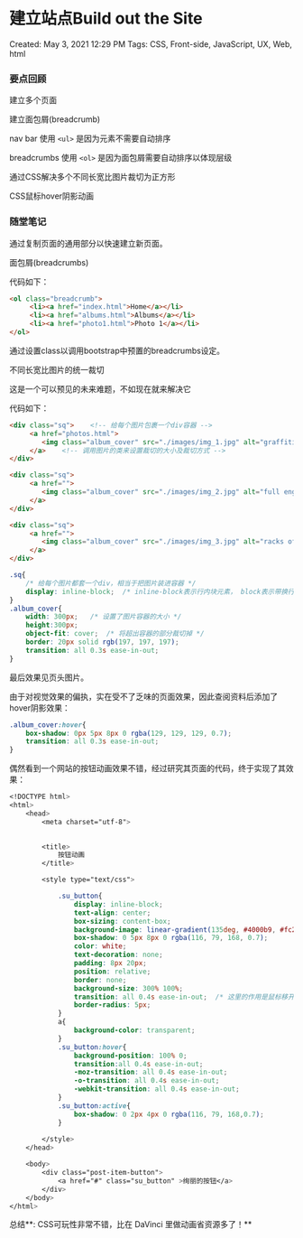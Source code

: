 # 建立站点Build out the Site

Created: May 3, 2021 12:29 PM
Tags: CSS, Front-side, JavaScript, UX, Web, html

### 要点回顾

建立多个页面

建立面包屑(breadcrumb)

nav bar 使用 `<ul>` 是因为元素不需要自动排序

breadcrumbs 使用 `<ol>` 是因为面包屑需要自动排序以体现层级

通过CSS解决多个不同长宽比图片裁切为正方形

CSS鼠标hover阴影动画

### 随堂笔记

通过复制页面的通用部分以快速建立新页面。

面包屑(breadcrumbs)

代码如下：

```html
<ol class="breadcrumb">
     <li><a href="index.html">Home</a></li>
     <li><a href="albums.html">Albums</a></li>
     <li><a href="photo1.html">Photo 1</a></li>
</ol>
```

通过设置class以调用bootstrap中预置的breadcrumbs设定。

不同长宽比图片的统一裁切

这是一个可以预见的未来难题，不如现在就来解决它

代码如下：

```html
<div class="sq">    <!-- 给每个图片包裹一个div容器 -->
     <a href="photos.html">
        <img class="album_cover" src="./images/img_1.jpg" alt="graffiti cover image"/>
     </a>    <!-- 调用图片的类来设置裁切的大小及裁切方式 -->
</div>

<div class="sq">
     <a href="">
        <img class="album_cover" src="./images/img_2.jpg" alt="full english image"/>
     </a>
</div>

<div class="sq">
     <a href="">
        <img class="album_cover" src="./images/img_3.jpg" alt="racks of cheese image"/>
     </a>
</div>
```

```css
.sq{
    /* 给每个图片都套一个div，相当于把图片装进容器 */
    display: inline-block;  /* inline-block表示行内块元素， block表示带换行符的块元素 */
}
.album_cover{
    width: 300px;   /* 设置了图片容器的大小 */
    height:300px;
    object-fit: cover;  /* 将超出容器的部分裁切掉 */
    border: 20px solid rgb(197, 197, 197);
    transition: all 0.3s ease-in-out;
}
```

最后效果见页头图片。

由于对视觉效果的偏执，实在受不了乏味的页面效果，因此查阅资料后添加了hover阴影效果：

```css
.album_cover:hover{
    box-shadow: 0px 5px 8px 0 rgba(129, 129, 129, 0.7);
    transition: all 0.3s ease-in-out;
}
```

偶然看到一个网站的按钮动画效果不错，经过研究其页面的代码，终于实现了其效果：

```css
<!DOCTYPE html>
<html>
    <head>
        <meta charset="utf-8">
        

        <title>
            按钮动画
        </title>

        <style type="text/css">

            .su_button{
                display: inline-block;
                text-align: center;
                box-sizing: content-box;
                background-image: linear-gradient(135deg, #4000b9, #fc28b8, #fc28b8, #4000b9);
                box-shadow: 0 5px 8px 0 rgba(116, 79, 168, 0.7);
                color: white;
                text-decoration: none;
                padding: 8px 20px;
                position: relative;
                border: none;
                background-size: 300% 100%;
                transition: all 0.4s ease-in-out;  /* 这里的作用是鼠标移开时也呈现动画 */
                border-radius: 5px;
            }
            a{
                background-color: transparent;
            }
            .su_button:hover{
                background-position: 100% 0;
                transition:all 0.4s ease-in-out;
                -moz-transition: all 0.4s ease-in-out;
                -o-transition: all 0.4s ease-in-out;
                -webkit-transition: all 0.4s ease-in-out;
            }
            .su_button:active{
                box-shadow: 0 2px 4px 0 rgba(116, 79, 168,0.7);
            }
 
        </style>
    </head>

    <body>
        <div class="post-item-button">
            <a href="#" class="su_button" >绚丽的按钮</a>
        </div>
    </body>
</html>
```

总结**: CSS可玩性非常不错，比在 DaVinci 里做动画省资源多了！**